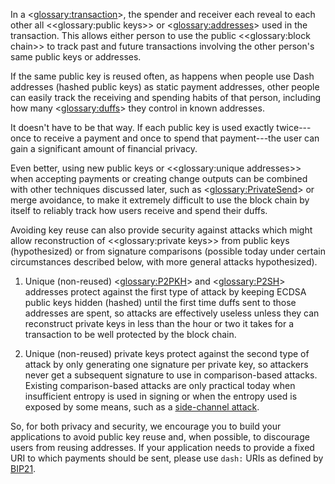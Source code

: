 In a <<glossary:transaction>>, the spender and receiver each reveal to each other all <<glossary:public keys>> or <<glossary:addresses>> used in the transaction. This allows either person to use the public <<glossary:block chain>> to track past and future transactions involving the other person's same public keys or addresses.

If the same public key is reused often, as happens when people use Dash addresses (hashed public keys) as static payment addresses, other people can easily track the receiving and spending habits of that person, including how many <<glossary:duffs>> they control in known addresses.

It doesn't have to be that way. If each public key is used exactly twice---once to receive a payment and once to spend that payment---the user can gain a significant amount of financial privacy.

Even better, using new public keys or <<glossary:unique addresses>> when accepting payments or creating change outputs can be combined with other techniques discussed later, such as <<glossary:PrivateSend>> or merge avoidance, to make it extremely difficult to use the block chain by itself to reliably track how users receive and spend their duffs.

Avoiding key reuse can also provide security against attacks which might allow reconstruction of <<glossary:private keys>> from public keys (hypothesized) or from signature comparisons (possible today under certain circumstances described below, with more general attacks hypothesized).

1. Unique (non-reused) <<glossary:P2PKH>> and <<glossary:P2SH>> addresses protect against the first type of attack by keeping ECDSA public keys hidden (hashed) until the first time duffs sent to those addresses are spent, so attacks are effectively useless unless they can reconstruct private keys in less than the hour or two it takes for a transaction to be well protected by the block chain.

2. Unique (non-reused) private keys protect against the second type of attack by only generating one signature per private key, so attackers never get a subsequent signature to use in comparison-based attacks. Existing comparison-based attacks are only practical today when insufficient entropy is used in signing or when the entropy used is exposed by some means, such as a [side-channel attack](https://en.wikipedia.org/wiki/Side_channel_attack).

So, for both privacy and security, we encourage you to build your applications to avoid public key reuse and, when possible, to discourage users from reusing addresses. If your application needs to provide a fixed URI to which payments should be sent, please use `dash:` URIs as defined by [BIP21](https://github.com/dashevo/bips/blob/master/bip-0021.mediawiki#general-format).